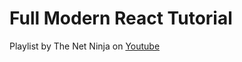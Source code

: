 # Full Modern React Tutorial

Playlist by The Net Ninja on [Youtube](https://www.youtube.com/playlist?list=PL4cUxeGkcC9gZD-Tvwfod2gaISzfRiP9d)
